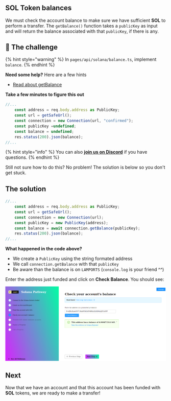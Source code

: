 # 

## SOL Token balances

We must check the account balance to make sure we have sufficient **SOL** to perform a transfer. The `getBalance()` function takes a `publicKey` as input and will return the balance associated with that `publicKey`, if there is any.

## :eyes: The challenge

{% hint style="warning" %}
In `pages/api/solana/balance.ts`, implement `balance`.
{% endhint %}

**Need some help?** Here are a few hints
* [Read about getBalance](https://solana-labs.github.io/solana-web3.js/classes/Connection.html#getbalance)

**Take a few minutes to figure this out**

```typescript
//...
    const address = req.body.address as PublicKey;
    const url = getSafeUrl();
    const connection = new Connection(url, "confirmed");
    const publicKey =undefined;
    const balance = undefined;
    res.status(200).json(balance);
//...
```

{% hint style="info" %}
You can also [**join us on Discord**](https://discord.gg/fszyM7K) if you have questions.
{% endhint %}

Still not sure how to do this? No problem! The solution is below so you don't get stuck.

## The solution

```typescript
//...
    const address = req.body.address as PublicKey;
    const url = getSafeUrl();
    const connection = new Connection(url);
    const publicKey = new PublicKey(address);
    const balance = await connection.getBalance(publicKey);
    res.status(200).json(balance);
//...
```

**What happened in the code above?**

* We create a `PublicKey` using the string formated address
* We call `connection.getBalance` with that `publicKey`
* Be aware than the balance is on `LAMPORTS` (`console.log` is your friend ^^) 

Enter the address just funded and click on **Check Balance**. You should see:

![](../../../.gitbook/assets/solana-balance.png)

## Next

Now that we have an account and that this account has been funded with **SOL** tokens, we are ready to make a transfer!
